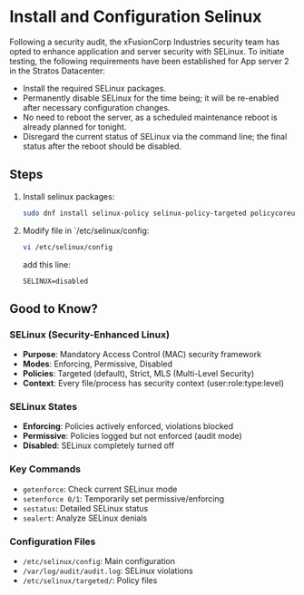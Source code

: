 # Install and Configuration Selinux

Following a security audit, the xFusionCorp Industries security team has opted to enhance application and server security with SELinux. To initiate testing, the following requirements have been established for App server 2 in the Stratos Datacenter:

- Install the required SELinux packages.
- Permanently disable SELinux for the time being; it will be re-enabled after necessary configuration changes.
- No need to reboot the server, as a scheduled maintenance reboot is already planned for tonight.
- Disregard the current status of SELinux via the command line; the final status after the reboot should be disabled.

## Steps

1. Install selinux packages:

    ```sh
    sudo dnf install selinux-policy selinux-policy-targeted policycoreutils policycoreutils-python-utils
    ```

2. Modify file in `/etc/selinux/config:

    ```sh
    vi /etc/selinux/config
    ```

    add this line:

    ```nano
    SELINUX=disabled
    ```

## Good to Know?

### SELinux (Security-Enhanced Linux)

- **Purpose**: Mandatory Access Control (MAC) security framework
- **Modes**: Enforcing, Permissive, Disabled
- **Policies**: Targeted (default), Strict, MLS (Multi-Level Security)
- **Context**: Every file/process has security context (user:role:type:level)

### SELinux States

- **Enforcing**: Policies actively enforced, violations blocked
- **Permissive**: Policies logged but not enforced (audit mode)
- **Disabled**: SELinux completely turned off

### Key Commands

- `getenforce`: Check current SELinux mode
- `setenforce 0/1`: Temporarily set permissive/enforcing
- `sestatus`: Detailed SELinux status
- `sealert`: Analyze SELinux denials

### Configuration Files

- `/etc/selinux/config`: Main configuration
- `/var/log/audit/audit.log`: SELinux violations
- `/etc/selinux/targeted/`: Policy files

